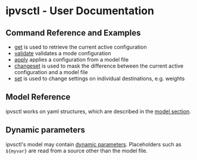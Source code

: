 # ipvsctl - User Documentation

## Command Reference and Examples

- [get](get.md) is used to retrieve the current active configuration
- [validate](validate.md) validates a mode configuration
- [apply](apply.md) applies a configuration from a model file 
- [changeset](changeset.md) is used to mask the difference between the current active configuration and a model file
- [set](set.md) is used to change settings on individual destinations, e.g. weights

## Model Reference

ipvsctl works on yaml structures, which are described in the [model section](model.md).

## Dynamic parameters

ipvsctl's model may contain [dynamic parameters](dynamicparams.md). Placeholders such as `${myvar}` are read from a source other than the
model file. 